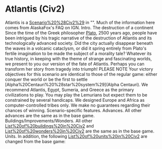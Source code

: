 # Atlantis (Civ2)

Atlantis is a [Scenario%20%28Civ2%29](scenario) in "".
Much of the information here comes from AlaskaFox's FAQ on IGN.
Intro.
The destruction of a continent
Since the time of the Greek philosopher [Plato](Plato), 2500 years ago, people have been intrigued by his tragic narrative of the destruction of Atlantis and its technologically advanced society. Did the city actually disappear beneath the waves in a volcanic cataclysm, or did it spring entirely from Plato's fertile imagination to be made the subject of a morality tale? Whatever its true history, in keeping with the theme of strange and fascinating worlds, we present to you our version of the fate of Atlantis.
Perhaps you can transform her story from tragedy into triumph!
PLEASE NOTE
Your victory objectives for this scenario are identical to those of the regular game: either conquer the world or be the first to settle [Alpha%20Centauri%20%28star%20system%29](Alpha Centauri).
We recommend Atlantis, Egypt, Sumeria, and Greece as the primary civilizations to play.
You may play the Lemurians but expect them to be constrained by several handicaps.
We designed Europe and Africa as computer-controlled tribes only. We make no guarantees regarding their chances of winning.
Scenario-specific features.
Advances.
All other advances are the same as in the base game.
Buildings/Improvements/Wonders.
All other [List%20of%20buildings%20in%20Civ2](buildings) and [List%20of%20wonders%20in%20Civ2](wonders) are the same as in the base game.
Units.
In addition, the following [List%20of%20units%20in%20Civ2](units) are changed from the base game:
